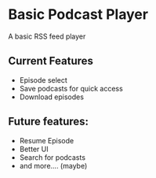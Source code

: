 
# Basic Podcast Player

A basic RSS feed player

##  Current Features

- Episode select
- Save podcasts for quick access
- Download episodes

##  Future features:
- Resume Episode
- Better UI
- Search for podcasts
- and more.... (maybe)

